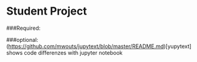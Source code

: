 # Student Project

###Required:

###optional:
(https://github.com/mwouts/jupytext/blob/master/README.md)[yupytext] shows code differenzes with jupyter notebook
